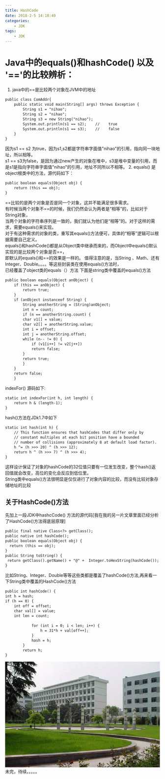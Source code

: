 ```yaml
---
title: HashCode 
date: 2018-2-5 14:18:40
categories:
    - JDK
tags:
    - JDK
---
```

#  Java中的equals()和hashCode() 以及 '=='的比较辨析：
1. java中的==是比较两个对象在JVM中的地址
```
public class ComAddr{
    public static void main(String[] args) throws Exception {
        String s1 = "nihao";
        String s2 = "nihao";
        String s3 = new String("nihao");
        System.out.println(s1 == s2);    //    true
        System.out.println(s1 == s3);    //    false
    }
}
```
因为s1 == s2 为true，因为s1,s2都是字符串字面值"nihao"的引用，指向同一块地址，所以相等。  
s1 == s3为false，是因为通过new产生的对象在堆中，s3是堆中变量的引用，而是s1是指向字符串字面值"nihao"的引用，地址不同所以不相等。
2. equals() 是object根类中的方法，源代码如下：
```
public boolean equals(Object obj) {
    return (this == obj);
}
```
==比较的是两个对象是否是同一个对象，这并不能满足很多需求。  
有时候当两个对象不==的时候，我们仍然会认为两者是“相等”的，比如对于String对象，  
当两个对象的字符串序列是一致的，我们就认为他们是“相等”的。对于这样的需求，需要equals()来实现。  
对于有这种需求的对象的类，重写其equals()方法便可，具体的“相等”逻辑可以根据需要自己定义。  
equals()和hashCode()都是从Object类中继承而来的，而Object中equals()默认实现的是比较两个对象是否==，  
即默认的equals()和==的效果是一样的。 
值得注意的是，当String 、Math、还有Integer、Double。。。。等这些封装类在使用equals()方法时，  
已经覆盖了object类的equals（）方法
下面是string类中覆盖的equals()方法 
```
public boolean equals(Object anObject) {
	if (this == anObject) {
	    return true;
	}
	if (anObject instanceof String) {
	    String anotherString = (String)anObject;
	    int n = count;
	    if (n == anotherString.count) {
		char v1[] = value;
		char v2[] = anotherString.value;
		int i = offset;
		int j = anotherString.offset;
		while (n-- != 0) {
		    if (v1[i++] != v2[j++])
			return false;
		}
		return true;
	    }
	}
	return false;
    }
```
indexFor() 源码如下:
```
static int indexFor(int h, int length) { 
    return h & (length-1); 
} 
```
hash()方法在JDk1.7中如下
```
static int hash(int h) {
    // This function ensures that hashCodes that differ only by
    // constant multiples at each bit position have a bounded
    // number of collisions (approximately 8 at default load factor).
    h ^= (h >>> 20) ^ (h >>> 12);
    return h ^ (h >>> 7) ^ (h >>> 4);
}
```
这样设计保证了对象的hashCode的32位值只要有一位发生改变，整个hash()返回值就会改变，高位的变化会反应到低位里。  
String类中equals()方法很明显是仅仅进行了对象内容的比较，而没有比较对象存储地址的比较
## 关于HashCode()方法
先加上一段JDK中hashcCode() 方法的源代码[我在我的另一片文章里面已经分析了HashCode()方法得底层原理]
```
public final native Class<?> getClass(); 
public native int hashCode(); 
public boolean equals(Object obj) { 
  return (this == obj); 
}  
public String toString() { 
 return getClass().getName() + "@" +  Integer.toHexString(hashCode()); 
} 
```
比如String、Integer、Double等等这些类都是覆盖了hashCode()方法,再来看一下String类中覆盖的HashCode()方法
```
public int hashCode() { 
int h = hash; 
if (h == 0) { 
    int off = offset; 
    char val[] = value; 
    int len = count; 

            for (int i = 0; i < len; i++) { 
                h = 31*h + val[off++]; 
            } 
            hash = h; 
        } 
        return h; 
} 
```
![](/images/huda3.jpeg)
未完，待续。。。。。




